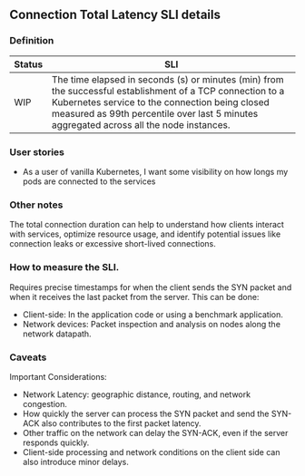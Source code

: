 ## Connection Total Latency SLI details

### Definition

| Status | SLI |
| --- | --- |
| WIP | The time elapsed in seconds (s) or minutes (min) from the successful establishment of a TCP connection to a Kubernetes service to the connection being closed measured as 99th percentile over last 5 minutes aggregated across all the node instances.|

### User stories

- As a user of vanilla Kubernetes, I want some visibility on how longs my pods are connected
to the services

### Other notes

The total connection duration can help to understand how clients interact with services, optimize resource usage, and identify potential issues like connection leaks or excessive short-lived connections.

### How to measure the SLI.

Requires precise timestamps for when the client sends the SYN packet and when it receives the last packet from the server. This can be done:

- Client-side: In the application code or using a benchmark application.
- Network devices: Packet inspection and analysis on nodes along the network datapath.

### Caveats

Important Considerations:

- Network Latency: geographic distance, routing, and network congestion.
- How quickly the server can process the SYN packet and send the SYN-ACK also contributes to the first packet latency.
- Other traffic on the network can delay the SYN-ACK, even if the server responds quickly.
- Client-side processing and network conditions on the client side can also introduce minor delays.